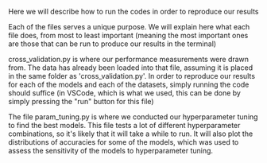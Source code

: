 Here we will describe how to run the codes in order to reproduce our results

Each of the files serves a unique purpose. We will explain here what each file does, from most to least important (meaning the most important ones are those that can be run to produce our results in the terminal)

cross_validation.py is where our performance measurements were drawn from. The data has already been loaded into that file, assuming it is placed in the same folder as 'cross_validation.py'. In order to reproduce our results for each of the models and each of the datasets, simply running the code should suffice (in VSCode, which is what we used, this can be done by simply pressing the "run" button for this file)

The file param_tuning.py is where we conducted our hyperparameter tuning to find the best models. This file tests a lot of different hyperparameter combinations, so it's likely that it will take a while to run. It will also plot the distributions of accuracies for some of the models, which was used to assess the sensitivity of the models to hyperparameter tuning.